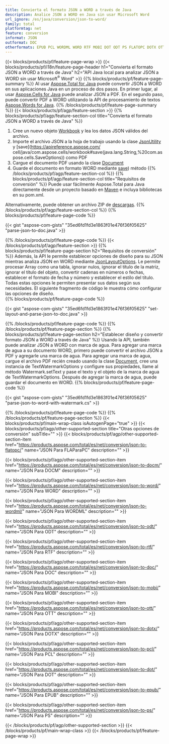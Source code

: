 ```yaml
---
title: Convierta el formato JSON a WORD a través de Java
description: Analice JSON a WORD en Java sin usar Microsoft Word
url_ignore: /es/java/conversion/json-to-word/
family: total
platformtag: net
feature: conversion
informat: JSON
outformat: DOC
otherformats: EPUB PCL WORDML WORD RTF MOBI DOT ODT PS FLATOPC DOTX OTT DOCM DOC
---
```

{{< blocks/products/pf/feature-page-wrap >}}
{{< blocks/products/pf/i18n/feature-page-header h1="Convierta el formato JSON a WORD a través de Java" h2="API Java local para analizar JSON a WORD sin usar Microsoft<sup>&reg;</sup> Word" >}}
{{% blocks/products/pf/feature-page-summary %}}
Al usar [Aspose.Total for Java](https://products.aspose.com/total/java/) puede convertir JSON a WORD en sus aplicaciones Java en un proceso de dos pasos. En primer lugar, al usar [Aspose.Cells for Java](https://products.aspose.com/cells/java/) puede analizar JSON a PDF. En el segundo paso, puede convertir PDF a WORD utilizando la API de procesamiento de textos [Aspose.Words for Java](https://products.aspose.com/words/java/).
{{% /blocks/products/pf/feature-page-summary  %}}
{{< blocks/products/pf/agp/feature-section >}}
{{% blocks/products/pf/agp/feature-section-col title="Convierta el formato JSON a WORD a través de Java" %}}
1. Cree un nuevo objeto [Workbook](https://apireference.aspose.com/cells/java/com.aspose.cells/Workbook) y lea los datos JSON válidos del archivo.
2. Importe el archivo JSON a la hoja de trabajo usando la clase [JsonUtility](https://apireference.aspose.com/cells/java/com.aspose.cells/JsonUtility) y [save](https://apireference.aspose.com/ cell/java/com.aspose.cells/workbook#save(java.lang.String,%20com.aspose.cells.SaveOptions)) como PDF
3. Cargue el documento PDF usando la clase [Document](https://apireference.aspose.com/words/java/com.aspose.words/Document)
4. Guarde el documento en formato WORD mediante [save](https://apireference.aspose.com/words/java/com.aspose.words/Document#save(java.lang.String,com.aspose.words.SaveOptions))) método
{{% /blocks/products/pf/agp/feature-section-col %}}
{{% blocks/products/pf/agp/feature-section-col title="Requisitos de conversión" %}}
Puede usar fácilmente Aspose.Total para Java directamente desde un proyecto basado en [Maven](https://repository.aspose.com/webapp/#/artifacts/browse/tree/General/repo/com/aspose/aspose-total) e incluya bibliotecas en su pom.xml.

Alternativamente, puede obtener un archivo ZIP de [descargas](https://downloads.aspose.com/total/java).
{{% /blocks/products/pf/agp/feature-section-col %}}
{{% blocks/products/pf/feature-page-code %}}

{{< gist "aspose-com-gists" "35ed6fd1fd3e1863f01e476f36f05625" "parse-json-to-doc.java" >}}


{{% /blocks/products/pf/feature-page-code %}}
{{< /blocks/products/pf/agp/feature-section >}}
{{% blocks/products/pf/feature-page-section  h2="Requisitos de conversión" %}}
Además, la API le permite establecer opciones de diseño para su JSON mientras analiza JSON en WORD mediante [JsonLayoutOptions](https://apireference.aspose.com/cells/java/com.aspose.cells/jsonlayoutoptions). Le permite procesar Array como una tabla, ignorar nulos, ignorar el título de la matriz, ignorar el título del objeto, convertir cadenas en números o fechas, establecer el formato de fecha y número y establecer el estilo del título. Todas estas opciones le permiten presentar sus datos según sus necesidades. El siguiente fragmento de código le muestra cómo configurar las opciones de diseño.  
{{% blocks/products/pf/feature-page-code %}}

{{< gist "aspose-com-gists" "35ed6fd1fd3e1863f01e476f36f05625" "set-layout-and-parse-json-to-doc.java" >}}

{{% /blocks/products/pf/feature-page-code  %}}
{{% /blocks/products/pf/feature-page-section %}}
{{% blocks/products/pf/feature-page-section  h2="Establecer diseño y convertir formato JSON a WORD a través de Java" %}}
Usando la API, también puede analizar JSON a WORD con marca de agua. Para agregar una marca de agua a su documento WORD, primero puede convertir el archivo JSON a PDF y agregarle una marca de agua. Para agregar una marca de agua, cargue el archivo PDF recién creado usando la clase [Document](https://apireference.aspose.com/words/java/com.aspose.words/Document), cree una instancia de TextWatermarkOptions y configure sus propiedades, llame al método Watermark.setText y pase el texto y el objeto de la marca de agua de TextWatermarkOptions. Después de agregar la marca de agua, puede guardar el documento en WORD. 
{{% blocks/products/pf/feature-page-code %}}

{{< gist "aspose-com-gists" "35ed6fd1fd3e1863f01e476f36f05625" "parse-json-to-word-with-watermark.cs" >}}

{{% /blocks/products/pf/feature-page-code  %}}
{{% /blocks/products/pf/feature-page-section %}}
{{< blocks/products/pf/main-wrap-class isAutogenPage="true" >}}
{{< blocks/products/pf/agp/other-supported-section title="Otras opciones de conversión" subTitle="" >}}
{{< blocks/products/pf/agp/other-supported-section-item href="https://products.aspose.com/total/es/net/conversion/json-to-flatopc/" name="JSON Para FLAParaPC" description="" >}}

{{< blocks/products/pf/agp/other-supported-section-item href="https://products.aspose.com/total/es/net/conversion/json-to-docm/" name="JSON Para DOCM" description="" >}}

{{< blocks/products/pf/agp/other-supported-section-item href="https://products.aspose.com/total/es/net/conversion/json-to-word/" name="JSON Para WORD" description="" >}}

{{< blocks/products/pf/agp/other-supported-section-item href="https://products.aspose.com/total/es/net/conversion/json-to-wordml/" name="JSON Para WORDML" description="" >}}

{{< blocks/products/pf/agp/other-supported-section-item href="https://products.aspose.com/total/es/net/conversion/json-to-odt/" name="JSON Para ODT" description="" >}}

{{< blocks/products/pf/agp/other-supported-section-item href="https://products.aspose.com/total/es/net/conversion/json-to-rtf/" name="JSON Para RTF" description="" >}}

{{< blocks/products/pf/agp/other-supported-section-item href="https://products.aspose.com/total/es/net/conversion/json-to-doc/" name="JSON Para DOC" description="" >}}

{{< blocks/products/pf/agp/other-supported-section-item href="https://products.aspose.com/total/es/net/conversion/json-to-mobi/" name="JSON Para MOBI" description="" >}}

{{< blocks/products/pf/agp/other-supported-section-item href="https://products.aspose.com/total/es/net/conversion/json-to-ott/" name="JSON Para OTT" description="" >}}

{{< blocks/products/pf/agp/other-supported-section-item href="https://products.aspose.com/total/es/net/conversion/json-to-dotx/" name="JSON Para DOTX" description="" >}}

{{< blocks/products/pf/agp/other-supported-section-item href="https://products.aspose.com/total/es/net/conversion/json-to-pcl/" name="JSON Para PCL" description="" >}}

{{< blocks/products/pf/agp/other-supported-section-item href="https://products.aspose.com/total/es/net/conversion/json-to-dot/" name="JSON Para DOT" description="" >}}

{{< blocks/products/pf/agp/other-supported-section-item href="https://products.aspose.com/total/es/net/conversion/json-to-epub/" name="JSON Para EPUB" description="" >}}

{{< blocks/products/pf/agp/other-supported-section-item href="https://products.aspose.com/total/es/net/conversion/json-to-ps/" name="JSON Para PS" description="" >}}


{{< /blocks/products/pf/agp/other-supported-section >}}
{{< /blocks/products/pf/main-wrap-class >}}
{{< /blocks/products/pf/feature-page-wrap >}}